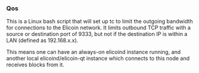 ### Qos ###

This is a Linux bash script that will set up tc to limit the outgoing bandwidth for connections to the Elicoin network. It limits outbound TCP traffic with a source or destination port of 9333, but not if the destination IP is within a LAN (defined as 192.168.x.x).

This means one can have an always-on elicoind instance running, and another local elicoind/elicoin-qt instance which connects to this node and receives blocks from it.
